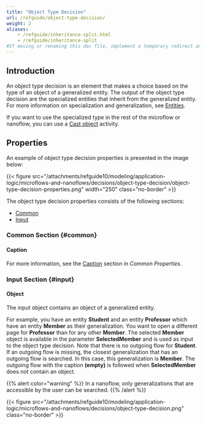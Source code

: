 ```yaml
---
title: "Object Type Decision"
url: /refguide/object-type-decision/
weight: 2
aliases:
    - /refguide/inheritance-split.html
    - /refguide/inheritance-split
#If moving or renaming this doc file, implement a temporary redirect and let the respective team know they should update the URL in the product. See Mapping to Products for more details.
---
```


## Introduction

An object type decision is an element that makes a choice based on the type of an object of a generalized entity. The output of the object type decision are the specialized entities that inherit from the generalized entity. For more information on specialization and generalization, see [Entities](/refguide/entities/).

If you want to use the specialized type in the rest of the microflow or nanoflow, you can use a [Cast object](/refguide/cast-object/) activity.

## Properties

An example of object type decision properties is presented in the image below:

{{< figure src="/attachments/refguide10/modeling/application-logic/microflows-and-nanoflows/decisions/object-type-decision/object-type-decision-properties.png"   width="250"  class="no-border" >}}

The object type decision properties consists of the following sections:

* [Common](#common)
* [Input](#input)

### Common Section {#common} 

#### Caption

For more information, see the [Caption](/refguide/microflow-element-common-properties/#caption) section in *Common Properties*.

### Input Section {#input}

#### Object

The input object contains an object of a generalized entity.

For example, you have an entity **Student** and an entity **Professor** which have an entity **Member** as their generalization. You want to open a different page for **Professor** than for any other **Member**. The selected **Member** object is available in the parameter **SelectedMember** and is used as input to the object type decision. Note that there is no outgoing flow for **Student**. If an outgoing flow is missing, the closest generalization that has an outgoing flow is searched. In this case, this generalization is **Member**. The outgoing flow with the caption **(empty)** is followed when **SelectedMember** does not contain an object.

{{% alert color="warning" %}}
In a nanoflow, only generalizations that are accessible by the user can be searched.
{{% /alert %}}

{{< figure src="/attachments/refguide10/modeling/application-logic/microflows-and-nanoflows/decisions/object-type-decision.png" class="no-border" >}}
